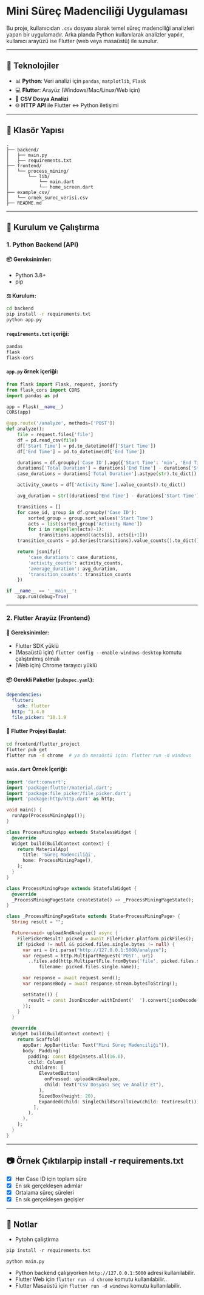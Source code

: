 # Mini Süreç Madenciliği Uygulaması

Bu proje, kullanıcıdan `.csv` dosyası alarak temel süreç madenciliği analizleri yapan bir uygulamadır. Arka planda Python kullanılarak analizler yapılır, kullanıcı arayüzü ise Flutter (web veya masaüstü) ile sunulur.

---

## 🔧 Teknolojiler

* 📊 **Python**: Veri analizi için `pandas`, `matplotlib`, `Flask`
* 💻 **Flutter**: Arayüz (Windows/Mac/Linux/Web için)
* 📁 **CSV Dosya Analizi**
* 🌐 **HTTP API** ile Flutter <-> Python iletişimi

---

## 📁 Klasör Yapısı

```
.
├── backend/
│   ├── main.py
│   ├── requirements.txt
├── frontend/
│   └── process_mining/
│       └── lib/
│           └── main.dart
│           └── home_screen.dart
├── example_csv/
│   └── ornek_surec_verisi.csv
├── README.md
```

---

## 🚀 Kurulum ve Çalıştırma

### 1. Python Backend (API)

#### 📦 Gereksinimler:

* Python 3.8+
* pip

#### ⚖️ Kurulum:

```bash
cd backend
pip install -r requirements.txt
python app.py
```

#### `requirements.txt` içeriği:

```txt
pandas
flask
flask-cors
```

#### `app.py` örnek içeriği:

```python
from flask import Flask, request, jsonify
from flask_cors import CORS
import pandas as pd

app = Flask(__name__)
CORS(app)

@app.route('/analyze', methods=['POST'])
def analyze():
    file = request.files['file']
    df = pd.read_csv(file)
    df['Start Time'] = pd.to_datetime(df['Start Time'])
    df['End Time'] = pd.to_datetime(df['End Time'])

    durations = df.groupby('Case ID').agg({'Start Time': 'min', 'End Time': 'max'})
    durations['Total Duration'] = durations['End Time'] - durations['Start Time']
    case_durations = durations['Total Duration'].astype(str).to_dict()

    activity_counts = df['Activity Name'].value_counts().to_dict()

    avg_duration = str((durations['End Time'] - durations['Start Time']).mean())

    transitions = []
    for case_id, group in df.groupby('Case ID'):
        sorted_group = group.sort_values('Start Time')
        acts = list(sorted_group['Activity Name'])
        for i in range(len(acts)-1):
            transitions.append((acts[i], acts[i+1]))
    transition_counts = pd.Series(transitions).value_counts().to_dict()

    return jsonify({
        'case_durations': case_durations,
        'activity_counts': activity_counts,
        'average_duration': avg_duration,
        'transition_counts': transition_counts
    })

if __name__ == '__main__':
    app.run(debug=True)
```

---

### 2. Flutter Arayüz (Frontend)

#### 🧰 Gereksinimler:

* Flutter SDK yüklü
* (Masaüstü için) `flutter config --enable-windows-desktop` komutu çalıştırılmış olmalı
* (Web için) Chrome tarayıcı yüklü

#### 📦 Gerekli Paketler (`pubspec.yaml`):

```yaml
dependencies:
  flutter:
    sdk: flutter
  http: ^1.4.0
  file_picker: ^10.1.9
```

#### 🚀 Flutter Projeyi Başlat:

```bash
cd frontend/flutter_project
flutter pub get
flutter run -d chrome  # ya da masaüstü için: flutter run -d windows
```

#### `main.dart` Örnek İçeriği:

```dart
import 'dart:convert';
import 'package:flutter/material.dart';
import 'package:file_picker/file_picker.dart';
import 'package:http/http.dart' as http;

void main() {
  runApp(ProcessMiningApp());
}

class ProcessMiningApp extends StatelessWidget {
  @override
  Widget build(BuildContext context) {
    return MaterialApp(
      title: 'Süreç Madenciliği',
      home: ProcessMiningPage(),
    );
  }
}

class ProcessMiningPage extends StatefulWidget {
  @override
  _ProcessMiningPageState createState() => _ProcessMiningPageState();
}

class _ProcessMiningPageState extends State<ProcessMiningPage> {
  String result = "";

  Future<void> uploadAndAnalyze() async {
    FilePickerResult? picked = await FilePicker.platform.pickFiles();
    if (picked != null && picked.files.single.bytes != null) {
      var uri = Uri.parse("http://127.0.0.1:5000/analyze");
      var request = http.MultipartRequest('POST', uri)
        ..files.add(http.MultipartFile.fromBytes('file', picked.files.single.bytes!,
            filename: picked.files.single.name));

      var response = await request.send();
      var responseBody = await response.stream.bytesToString();

      setState(() {
        result = const JsonEncoder.withIndent('  ').convert(jsonDecode(responseBody));
      });
    }
  }

  @override
  Widget build(BuildContext context) {
    return Scaffold(
      appBar: AppBar(title: Text("Mini Süreç Madenciliği")),
      body: Padding(
        padding: const EdgeInsets.all(16.0),
        child: Column(
          children: [
            ElevatedButton(
              onPressed: uploadAndAnalyze,
              child: Text("CSV Dosyası Seç ve Analiz Et"),
            ),
            SizedBox(height: 20),
            Expanded(child: SingleChildScrollView(child: Text(result))),
          ],
        ),
      ),
    );
  }
}
```

---

## 📷 Örnek Çıktılarpip install -r requirements.txt

* [x] Her Case ID için toplam süre
* [x] En sık gerçekleşen adımlar
* [x] Ortalama süreç süreleri
* [x] En sık gerçekleşen geçişler

---

## 📌 Notlar

* Pytohn çaliştirma

```python
pip install -r requirements.txt

python main.py
```

* Python backend çalışıyorken `http://127.0.0.1:5000` adresi kullanılabilir.
* Flutter Web için `flutter run -d chrome` komutu kullanılabilir..
* Flutter Masaüstü için `flutter run -d windows` komutu kullanılabilir.